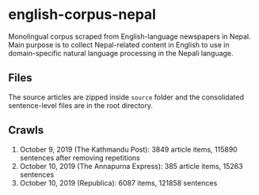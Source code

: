 # english-corpus-nepal
Monolingual corpus scraped from English-language newspapers in Nepal. Main purpose is to collect Nepal-related content in English to use in domain-specific natural language processing in the Nepali language.

## Files
The source articles are zipped inside `source` folder and the consolidated sentence-level files are in the root directory.

## Crawls
1. October 9, 2019 (The Kathmandu Post):  3849 article items, 115890 sentences after removing repetitions
2. October 10, 2019 (The Annapurna Express): 385 article items, 15263 sentences
3. October 10, 2019 (Republica): 6087 items, 121858 sentences